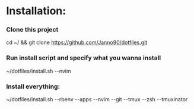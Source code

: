 # Installation:

### Clone this project
cd ~/ && git clone https://github.com/Janno90/dotfiles.git

### Run install script and specify what you wanna install
~/dotfiles/install.sh --nvim

### Install everything:
~/dotfiles/install.sh --rbenv --apps --nvim --git --tmux --zsh --tmuxinator
